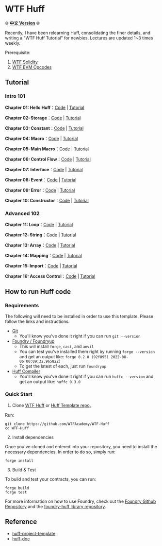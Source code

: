 # WTF Huff

:globe_with_meridians:	**[中文 Version](https://github.com/WTFAcademy/WTF-Huff/blob/main/README.md)** :globe_with_meridians:	


Recently, I have been relearning Huff, consolidating the finer details, and writing a "WTF Huff Tutorial" for newbies. Lectures are updated 1~3 times weekly.

Prerequisite:
1. [WTF Solidity](https://github.com/AmazingAng/WTF-Solidity)
2. [WTF EVM Opcodes](https://github.com/WTFAcademy/WTF-EVM-Opcodes)

## Tutorial

### Intro 101

**Chapter 01: Hello Huff**：[Code](https://github.com/WTFAcademy/WTF-Huff/blob/main/src/SimpleStore.huff) | [Tutorial](https://github.com/WTFAcademy/WTF-Huff/blob/main/tutorials/en/01_HelloHuff/readme.md) 

**Chapter 02: Storage**：[Code](https://github.com/WTFAcademy/WTF-Huff/blob/main/src/02_Storage.huff) | [Tutorial](https://github.com/WTFAcademy/WTF-Huff/blob/main/tutorials/en/02_Storage/readme.md) 

**Chapter 03: Constant**：[Code](https://github.com/WTFAcademy/WTF-Huff/blob/main/src/03_Constant.huff) | [Tutorial](https://github.com/WTFAcademy/WTF-Huff/blob/main/tutorials/en/03_Constant/readme.md) 

**Chapter 04: Macro**：[Code](https://github.com/WTFAcademy/WTF-Huff/blob/main/src/04_Macro.huff) | [Tutorial](https://github.com/WTFAcademy/WTF-Huff/blob/main/tutorials/en/04_Macro/readme.md) 

**Chapter 05: Main Macro**：[Code](https://github.com/WTFAcademy/WTF-Huff/blob/main/src/05_Main.huff) | [Tutorial](https://github.com/WTFAcademy/WTF-Huff/blob/main/tutorials/en/05_Main/readme.md) 

**Chapter 06: Control Flow**：[Code](https://github.com/WTFAcademy/WTF-Huff/blob/main/src/06_ControlFlow.huff) | [Tutorial](https://github.com/WTFAcademy/WTF-Huff/blob/main/tutorials/en/06_ControlFlow/readme.md) 

**Chapter 07: Interface**：[Code](https://github.com/WTFAcademy/WTF-Huff/blob/main/src/07_Interface.huff) | [Tutorial](https://github.com/WTFAcademy/WTF-Huff/blob/main/tutorials/en/07_Interface/readme.md) 

**Chapter 08: Event**：[Code](https://github.com/WTFAcademy/WTF-Huff/blob/main/src/08_Event.huff) | [Tutorial](https://github.com/WTFAcademy/WTF-Huff/blob/main/tutorials/en/08_Event/readme.md) 

**Chapter 09: Error**：[Code](https://github.com/WTFAcademy/WTF-Huff/blob/main/src/09_Error.huff) | [Tutorial](https://github.com/WTFAcademy/WTF-Huff/blob/main/tutorials/en/09_Error/readme.md) 

**Chapter 10: Constructor**：[Code](https://github.com/WTFAcademy/WTF-Huff/blob/main/src/10_Constructor.huff) | [Tutorial](https://github.com/WTFAcademy/WTF-Huff/blob/main/tutorials/en/10_Constructor/readme.md) 

### Advanced 102

**Chapter 11: Loop**：[Code](https://github.com/WTFAcademy/WTF-Huff/blob/main/src/11_Loop.huff) | [Tutorial](https://github.com/WTFAcademy/WTF-Huff/blob/main/tutorials/en/11_Loop/readme.md) 

**Chapter 12: String**：[Code](https://github.com/WTFAcademy/WTF-Huff/blob/main/src/12_String.huff) | [Tutorial](https://github.com/WTFAcademy/WTF-Huff/blob/main/tutorials/en/12_String/readme.md) 

**Chapter 13: Array**：[Code](https://github.com/WTFAcademy/WTF-Huff/blob/main/src/13_Array.huff) | [Tutorial](https://github.com/WTFAcademy/WTF-Huff/blob/main/tutorials/en/13_Array/readme.md) 

**Chapter 14: Mapping**：[Code](https://github.com/WTFAcademy/WTF-Huff/blob/main/src/14_Mapping.huff) | [Tutorial](https://github.com/WTFAcademy/WTF-Huff/blob/main/tutorials/en/14_Mapping/readme.md) 

**Chapter 15: Import**：[Code](https://github.com/WTFAcademy/WTF-Huff/blob/main/src/15_Import.huff) | [Tutorial](https://github.com/WTFAcademy/WTF-Huff/blob/main/tutorials/en/15_Import/readme.md) 

**Chapter 16: Access Control**：[Code](https://github.com/WTFAcademy/WTF-Huff/blob/main/src/16_Ownable.huff) | [Tutorial](https://github.com/WTFAcademy/WTF-Huff/blob/main/tutorials/en/16_Ownable/readme.md) 

## How to run Huff code

### Requirements

The following will need to be installed in order to use this template. Please follow the links and instructions.

-   [Git](https://git-scm.com/book/en/v2/Getting-Started-Installing-Git)  
    -   You'll know you've done it right if you can run `git --version`
-   [Foundry / Foundryup](https://github.com/gakonst/foundry)
    -   This will install `forge`, `cast`, and `anvil`
    -   You can test you've installed them right by running `forge --version` and get an output like: `forge 0.2.0 (92f8951 2022-08-06T00:09:32.96582Z)`
    -   To get the latest of each, just run `foundryup`
-   [Huff Compiler](https://docs.huff.sh/get-started/installing/)
    -   You'll know you've done it right if you can run `huffc --version` and get an output like: `huffc 0.3.0`

### Quick Start

1. Clone [WTF Huff](https://github.com/WTFAcademy/WTF-Huff) or [Huff Template repo](https://github.com/huff-language/huff-project-template)。

Run:

```
git clone https://github.com/WTFAcademy/WTF-Huff
cd WTF-Huff
```

2. Install dependencies

Once you've cloned and entered into your repository, you need to install the necessary dependencies. In order to do so, simply run:

```shell
forge install
```

3. Build & Test

To build and test your contracts, you can run:

```shell
forge build
forge test
```

For more information on how to use Foundry, check out the [Foundry Github Repository](https://github.com/foundry-rs/foundry/tree/master/forge) and the [foundry-huff library repository](https://github.com/huff-language/foundry-huff).

## Reference

- [huff-project-template](https://github.com/huff-language/huff-project-template)
- [huff-doc](https://docs.huff.sh/)
